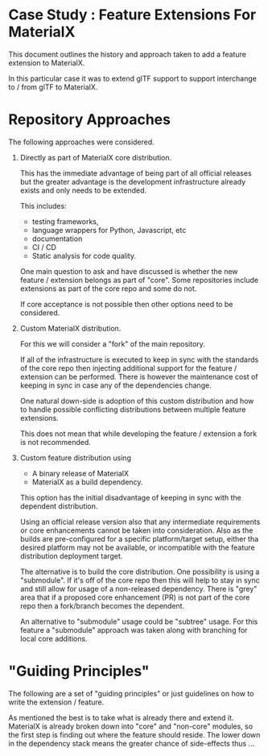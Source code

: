 # Case Study : Feature Extensions For MaterialX

This document outlines the history and approach taken to add a feature extension to MaterialX.

In this particular case it was to extend glTF support to support interchange to / from glTF to MaterialX.

# Repository Approaches

The following approaches were considered.

1. Directly as part of MaterialX core distribution.

   This has the immediate advantage of being part of all official releases but the greater advantage is the development infrastructure already exists and only needs to be extended.
   
   This includes:
    * testing frameworks, 
    * language wrappers for Python, Javascript, etc 
    * documentation
    * CI / CD
    * Static analysis for code quality.

   One main question to ask and have discussed is whether the new feature / extension belongs as part of "core". Some repositories include extensions as part of the core repo and some do not.

   If core acceptance is not possible then other options need to be considered.

2. Custom MaterialX distribution.

   For this we will consider a "fork" of the main 
   repository. 

   If all of the infrastructure is executed to 
   keep in sync with the standards of the core repo
   then injecting additional support for the feature / extension can be performed. There is however the maintenance cost of keeping in sync
   in case any of the dependencies change.

   One natural down-side is adoption of this custom
   distribution and how to handle possible conflicting distributions between multiple feature extensions.

   This does not mean that while developing the feature / extension a fork is not recommended.

3. Custom feature distribution using 
   * A binary release of MaterialX
   * MaterialX as a build dependency.

   This option has the initial disadvantage of
   keeping in sync with the dependent distribution.

   Using an official release version also that any intermediate requirements or core enhancements cannot be taken into consideration. Also as the builds are pre-configured for a specific platform/target setup, either tha desired platform may not be available, or incompatible with the feature distribution deployment target.

   The alternative is to build the core distribution. One possibility is using a "submodule". If it's off of the core repo then this will help to stay in sync and still allow for usage of a non-released dependency. There is "grey" area that if a proposed core enhancement (PR) is
   not part of the core repo then a fork/branch becomes the
   dependent. 
   
   An alternative to "submodule" usage could be "subtree" usage. For this feature a "submodule" approach was taken along with branching for local core additions.

 # "Guiding Principles"

 The following are a set of "guiding principles" or just guidelines on how to write the extension / feature.

 As mentioned the best is to take what is already there and extend it. MaterialX is already broken down into "core" and "non-core" modules, so the first step is finding out where the feature should reside. The lower down in the dependency stack means the greater chance of side-effects thus ...




